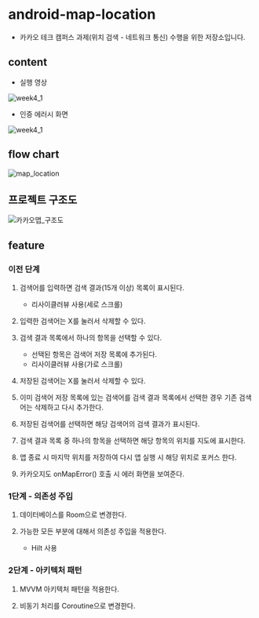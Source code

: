 # android-map-location

- 카카오 테크 캠퍼스 과제(위치 검색 - 네트워크 통신) 수행을 위한 저장소입니다.

## content

- 실행 영상
  
![week4_1](https://github.com/user-attachments/assets/d05c8ac7-06cf-48c3-ac21-809567de23c3)

- 인증 에러시 화면
  
![week4_1](https://github.com/user-attachments/assets/7c9bc6f0-c163-4058-83cc-1299120c7230)

## flow chart

![map_location](https://github.com/user-attachments/assets/05e64aed-bcc6-4a3f-9a08-9bb5d2377702)

## 프로젝트 구조도

![카카오맵_구조도](https://github.com/user-attachments/assets/b0330d76-cd25-419c-8823-ceae2a779571)

## feature

### 이전 단계

1. 검색어를 입력하면 검색 결과(15개 이상) 목록이 표시된다.
    - 리사이클러뷰 사용(세로 스크롤)

2. 입력한 검색어는 X를 눌러서 삭제할 수 있다.

3. 검색 결과 목록에서 하나의 항목을 선택할 수 있다.
    - 선택된 항목은 검색어 저장 목록에 추가된다.
    - 리사이클러뷰 사용(가로 스크롤)

4. 저장된 검색어는 X를 눌러서 삭제할 수 있다.

5. 이미 검색어 저장 목록에 있는 검색어를 검색 결과 목록에서 선택한 경우 기존 검색어는 삭제하고 다시 추가한다.

6. 저장된 검색어를 선택하면 해당 검색어의 검색 결과가 표시된다.

7. 검색 결과 목록 중 하나의 항목을 선택하면 해당 항목의 위치를 지도에 표시한다.

8. 앱 종료 시 마지막 위치를 저장하여 다시 앱 실행 시 해당 위치로 포커스 한다.

9. 카카오지도 onMapError() 호출 시 에러 화면을 보여준다.

### 1단계 - 의존성 주입

1. 데이터베이스를 Room으로 변경한다.

2. 가능한 모든 부분에 대해서 의존성 주입을 적용한다.
   - Hilt 사용

### 2단계 - 아키텍처 패턴

1. MVVM 아키텍처 패턴을 적용한다.

2. 비동기 처리를 Coroutine으로 변경한다.
